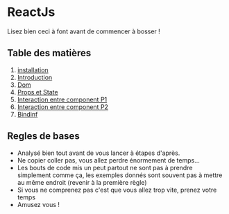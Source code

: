 # ReactJs

Lisez bien ceci à font avant de commencer à bosser !

## Table des matières

1. [installation](./Installation.md)
2. [Introduction](./introduction.md)
3. [Dom](./Dom.md)
4. [Props et State](./PropsEtState.md)
5. [Interaction entre component P1](./InteractionEntreComponentPartie1.md)
6. [Interaction entre component P2](./InteractionEntreComponentPartie2.md)
7. [Bindinf](./Binding.mb)

## Regles de bases

- Analysé bien tout avant de vous lancer à étapes d'après.
- Ne copier coller pas, vous allez perdre énormement de temps...
- Les bouts de code mis un peut partout ne sont pas à prendre simplement comme ça, les exemples donnés sont souvent pas à mettre au même endroit (revenir à la première règle)
- Si vous ne comprenez pas c'est que vous allez trop vite, prenez votre temps
-  Amusez vous !
